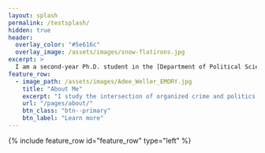 ```yaml
---
layout: splash
permalink: /testsplash/
hidden: true
header:
  overlay_color: "#5e616c"
  overlay_image: /assets/images/snow-flatirons.jpg
excerpt: >
  I am a second-year Ph.D. student in the [Department of Political Science](http://polisci.emory.edu/home/index.html) at [Emory University](https://www.emory.edu/home/index.html).
feature_row:
  - image_path: /assets/images/Adee_Weller_EMORY.jpg
    title: "About Me"
    excerpt: "I study the intersection of organized crime and politics. My research interests include the interactions between criminal actors, criminal governance, and the impacts of crime on local politics. In my research, I combine causal inference and formal modeling with qualitative and quantitative methods."
    url: "/pages/about/"
    btn_class: "btn--primary"
    btn_label: "Learn more"     
---
```


{% include feature_row id="feature_row" type="left" %}